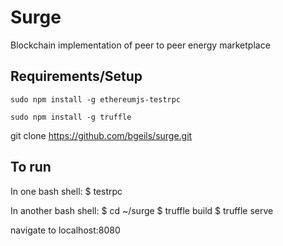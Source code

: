 # Surge
Blockchain implementation of peer to peer energy marketplace

## Requirements/Setup

```
sudo npm install -g ethereumjs-testrpc
```
```
sudo npm install -g truffle
```

git clone https://github.com/bgeils/surge.git

## To run
In one bash shell:
$ testrpc

In another bash shell:
$ cd ~/surge
$ truffle build
$ truffle serve

navigate to localhost:8080
